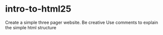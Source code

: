 # intro-to-html25

Create a simple three pager website. Be creative
Use comments to explain the simple html structure
